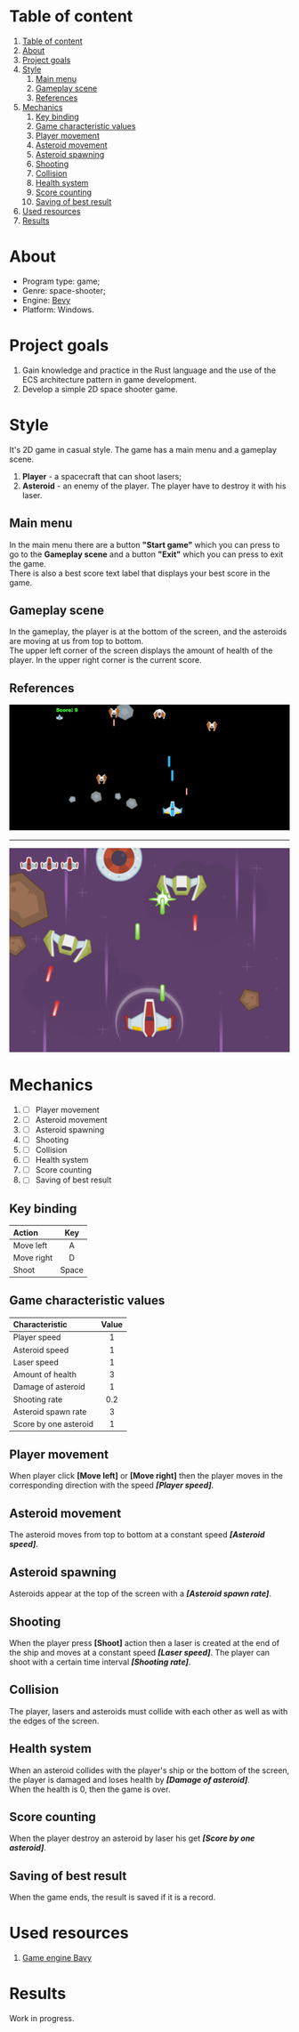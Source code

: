 # Table of content

1. [Table of content](#table-of-content)
2. [About](#about)
3. [Project goals](#project-goals)
4. [Style](#style)
   1. [Main menu](#main-menu)
   2. [Gameplay scene](#gameplay-scene)
   3. [References](#references)
5. [Mechanics](#mechanics)
   1. [Key binding](#key-binding)
   2. [Game characteristic values](#game-characteristic-values)
   3. [Player movement](#player-movement)
   4. [Asteroid movement](#asteroid-movement)
   5. [Asteroid spawning](#asteroid-spawning)
   6. [Shooting](#shooting)
   7. [Collision](#collision)
   8. [Health system](#health-system)
   9. [Score counting](#score-counting)
   10. [Saving of best result](#saving-of-best-result)
6.  [Used resources](#used-resources)
7.  [Results](#results)

# About
- Program type: game;
- Genre: space-shooter;
- Engine: [Bevy](https://bevy.org/)
- Platform: Windows.

# Project goals
1. Gain knowledge and practice in the Rust language and the use of the ECS architecture pattern in game development.
2. Develop a simple 2D space shooter game.

# Style
It's 2D game in casual style. The game has a main menu and a gameplay scene.
1. **Player** - a spacecraft that can shoot lasers;
2. **Asteroid** - an enemy of the player. The player have to destroy it with his laser.

## Main menu
In the main menu there are a button **"Start game"** which you can press to go to the **Gameplay scene** and a button **"Exit"** which you can press to exit the game.<br>
There is also a best score text label that displays your best score in the game.

## Gameplay scene
In the gameplay, the player is at the bottom of the screen, and the asteroids are moving at us from top to bottom.<br>
The upper left corner of the screen displays the amount of health of the player. In the upper right corner is the current score.

## References

![](images\example1.png)

---

![](images\example2.png)

# Mechanics
1. - [ ] Player movement
2. - [ ] Asteroid movement
3. - [ ] Asteroid spawning
4. - [ ] Shooting
5. - [ ] Collision
6. - [ ] Health system
7. - [ ] Score counting
8. - [ ] Saving of best result

## Key binding
| Action     |  Key  |
| :--------- | :---: |
| Move left  |   A   |
| Move right |   D   |
| Shoot      | Space |

## Game characteristic values
| Characteristic        | Value |
| :-------------------- | :---: |
| Player speed          |   1   |
| Asteroid speed        |   1   |
| Laser speed           |   1   |
| Amount of health      |   3   |
| Damage of asteroid    |   1   |
| Shooting rate         |  0.2  |
| Asteroid spawn rate   |   3   |
| Score by one asteroid |   1   |

## Player movement
When player click **[Move left]** or **[Move right]** then the player moves in the corresponding direction with the speed ***[Player speed]***.

## Asteroid movement
The asteroid moves from top to bottom at a constant speed ***[Asteroid speed]***.

## Asteroid spawning
Asteroids appear at the top of the screen with a ***[Asteroid spawn rate]***.

## Shooting
When the player press **[Shoot]** action then a laser is created at the end of the ship and moves at a constant speed ***[Laser speed]***. The player can shoot with a certain time interval ***[Shooting rate]***.

## Collision
The player, lasers and asteroids must collide with each other as well as with the edges of the screen.

## Health system
When an asteroid collides with the player's ship or the bottom of the screen, the player is damaged and loses health by ***[Damage of asteroid]***.<br>
When the health is 0, then the game is over.

## Score counting
When the player destroy an asteroid by laser his get ***[Score by one asteroid]***.

## Saving of best result
When the game ends, the result is saved if it is a record.

# Used resources
1. [Game engine Bavy](https://bevy.org/)

# Results
Work in progress.
